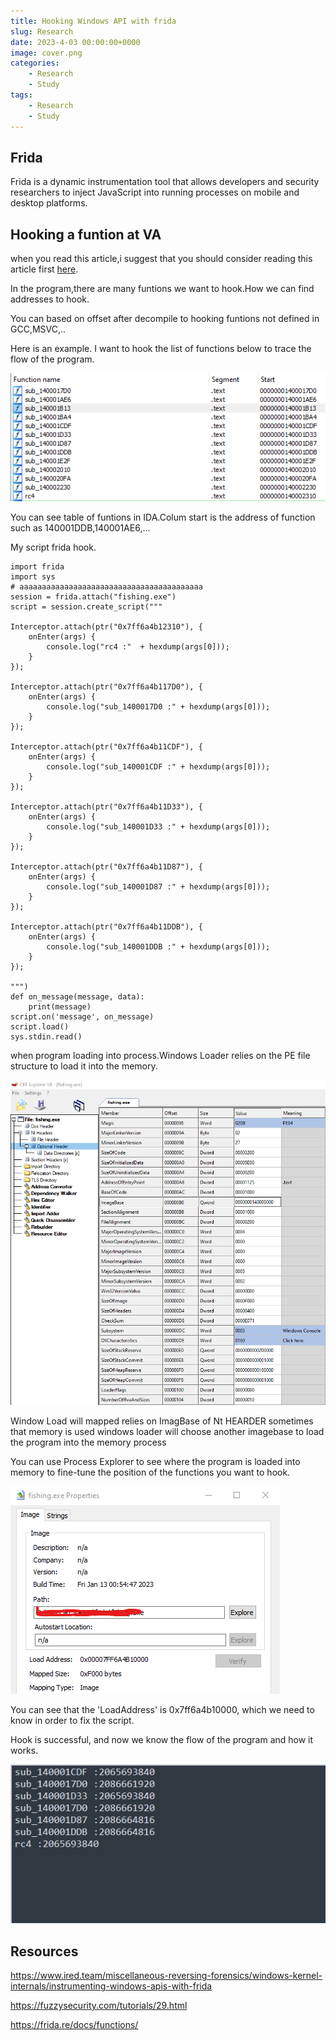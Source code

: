 ```yaml
---
title: Hooking Windows API with frida
slug: Research
date: 2023-4-03 00:00:00+0000
image: cover.png
categories:
    - Research
    - Study
tags:
    - Research
    - Study
---
```


## Frida 

Frida is a dynamic instrumentation tool that allows developers and security researchers to inject JavaScript into running processes on mobile and desktop platforms.

## Hooking a funtion at VA 

when you read this article,i suggest that you should consider reading this article first [here](https://frida.re/docs/functions/).

In the program,there are many funtions we want to hook.How we can find addresses to hook.

You can based on offset after decompile to hooking funtions not defined in GCC,MSVC,..

Here is an example. I want to hook the list of functions below to trace the flow of the program.

![my image](1.png)

You can see table of funtions in IDA.Colum start is the address of function such as 140001DDB,140001AE6,...

My script frida hook.
```
import frida
import sys
# aaaaaaaaaaaaaaaaaaaaaaaaaaaaaaaaaaaaaaaaa
session = frida.attach("fishing.exe")
script = session.create_script("""

Interceptor.attach(ptr("0x7ff6a4b12310"), {
    onEnter(args) {
        console.log("rc4 :"  + hexdump(args[0]));
    }
});

Interceptor.attach(ptr("0x7ff6a4b117D0"), {
    onEnter(args) {
        console.log("sub_1400017D0 :" + hexdump(args[0]));
    }
});

Interceptor.attach(ptr("0x7ff6a4b11CDF"), {
    onEnter(args) {
        console.log("sub_140001CDF :" + hexdump(args[0]));
    }
});

Interceptor.attach(ptr("0x7ff6a4b11D33"), {
    onEnter(args) {
        console.log("sub_140001D33 :" + hexdump(args[0]));
    }
});

Interceptor.attach(ptr("0x7ff6a4b11D87"), {
    onEnter(args) {
        console.log("sub_140001D87 :" + hexdump(args[0]));
    }
});

Interceptor.attach(ptr("0x7ff6a4b11DDB"), {
    onEnter(args) {
        console.log("sub_140001DDB :" + hexdump(args[0]));
    }
});

""")
def on_message(message, data):
    print(message)
script.on('message', on_message)
script.load()
sys.stdin.read()
```

when program loading into process.Windows Loader relies on the PE file structure to load it into the memory.  

![my image](2.png)

Window Load will mapped relies on ImagBase of Nt HEARDER sometimes that memory is used windows loader will choose another imagebase to load the program into the memory process

You can use Process Explorer to see where the program is loaded into memory to fine-tune the position of the functions you want to hook.

![my image](4.png)

You can see that the 'LoadAddress' is 0x7ff6a4b10000, which we need to know in order to fix the script.

Hook is successful, and now we know the flow of the program and how it works.

![my image](5.png)

## Resources
https://www.ired.team/miscellaneous-reversing-forensics/windows-kernel-internals/instrumenting-windows-apis-with-frida

https://fuzzysecurity.com/tutorials/29.html

https://frida.re/docs/functions/